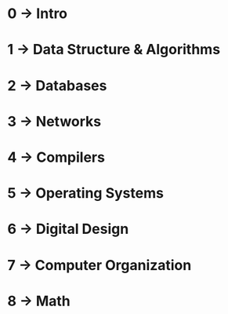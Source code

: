 # 0 -> Intro
# 1 -> Data Structure & Algorithms
# 2 -> Databases
# 3 -> Networks
# 4 -> Compilers
# 5 -> Operating Systems
# 6 -> Digital Design
# 7 -> Computer Organization
# 8 -> Math
